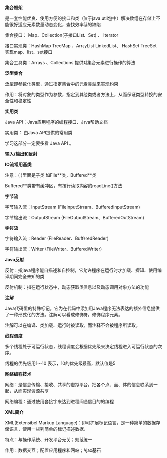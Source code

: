 **集合框架**

是一套性能优良、使用方便的接口和类（位于java.util包中）解决数组在存储上不能很好适应元素数量动态变化，查找效率低的缺陷

集合接口： Map、Collection\(子接口List、Set\) 、 Iterator

接口实现类：HashMap TreeMap 、ArrayList LinkedList、 HashSet TreeSet 实现map、list、set接口

集合工具类：Arrays 、Collections 提供对集合元素进行操作的算法

**泛型集合**

泛型即参数化类型，通过指定集合中的元素类型来实现约束

作用：将对象的类型作为参数，指定到其他类或者方法上，从而保证类型转换的安全性和稳定性

**实用类**

Java API：Java应用程序的编程接口、Java帮助文档

实用类： 由Java API提供的常用类

学习这部分一定要多看 Java API 。

**输入/输出和反射**

**IO流常用基类**

注意：\( \)里面是子类 如File\*\*类，Buffered\*\*类

Buffered\*\*类带有缓冲区，有按行读取内容的readLine\(\)方法

**字节流**

字节输入流：InputStream \(FileInputStream、BufferedInputStream\)

字节输出流：OutputStream \(FileOutputStream、BufferedOutStream\)

**字符流**

字符输入流：Reader \(FileReader、BufferedReader\)

字符输出流：Writer \(FileWriter、BufferedWriter\)

**Java反射**

反射：指java程序能自描述和自控制，它允许程序在运行时才加载、探知、使用编译期间完全未知的类

反射机制：指在运行状态中，动态获取类信息以及动态调用对象方法的功能

**注解**

Java代码里的特殊标记。它为在代码中添加用Java程序无法表达的额外信息提供了一种形式化的方法。注解可以看成修饰符，修饰程序元素。

注解可以在编译、类加载、运行时被读取。而注释不会被程序所读取。

**线程调度**

多个线程处于可运行状态，线程调度会根据优先级来决定线程进入可运行状态的次序。

线程的优先级用1～10 表示，10的优先级最高，默认值是5

**网络编程技术**

网络：是信息传输、接收、共享的虚拟平台，把各个点、面、体的信息联系到一起，从而实现资源共享

网络编程：通过使用套接字来达到进程间通信目的的编程

**XML简介**

XML\(Extensibel Markup Language\)：即可扩展标记语言，是一种简单的数据存储语言，使用一些列简单的标记描述数据。

特点：与操作系统、开发平台无关；规范统一

作用：数据交互；配置应用程序和网站；Ajax基石

